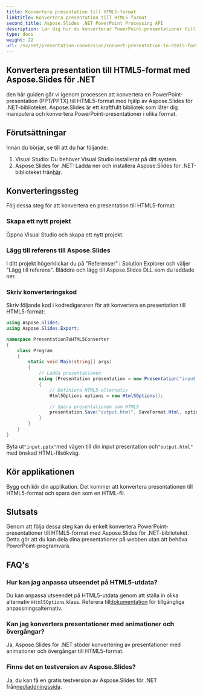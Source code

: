 ```yaml
---
title: Konvertera presentation till HTML5-format
linktitle: Konvertera presentation till HTML5-format
second_title: Aspose.Slides .NET PowerPoint Processing API
description: Lär dig hur du konverterar PowerPoint-presentationer till HTML5-format med Aspose.Slides för .NET. Enkel och effektiv konvertering för webbdelning.
type: docs
weight: 22
url: /sv/net/presentation-conversion/convert-presentation-to-html5-format/
---
```

## Konvertera presentation till HTML5-format med Aspose.Slides för .NET

den här guiden går vi igenom processen att konvertera en PowerPoint-presentation (PPT/PPTX) till HTML5-format med hjälp av Aspose.Slides för .NET-biblioteket. Aspose.Slides är ett kraftfullt bibliotek som låter dig manipulera och konvertera PowerPoint-presentationer i olika format.

## Förutsättningar

Innan du börjar, se till att du har följande:

1. Visual Studio: Du behöver Visual Studio installerat på ditt system.
2.  Aspose.Slides for .NET: Ladda ner och installera Aspose.Slides for .NET-biblioteket från[här](https://downloads.aspose.com/slides/net).

## Konverteringssteg

Följ dessa steg för att konvertera en presentation till HTML5-format:

### Skapa ett nytt projekt

Öppna Visual Studio och skapa ett nytt projekt.

### Lägg till referens till Aspose.Slides

I ditt projekt högerklickar du på "Referenser" i Solution Explorer och väljer "Lägg till referens". Bläddra och lägg till Aspose.Slides DLL som du laddade ner.

### Skriv konverteringskod

Skriv följande kod i kodredigeraren för att konvertera en presentation till HTML5-format:

```csharp
using Aspose.Slides;
using Aspose.Slides.Export;

namespace PresentationToHTML5Converter
{
    class Program
    {
        static void Main(string[] args)
        {
            // Ladda presentationen
            using (Presentation presentation = new Presentation("input.pptx"))
            {
                // Definiera HTML5-alternativ
                Html5Options options = new Html5Options();

                // Spara presentationen som HTML5
                presentation.Save("output.html", SaveFormat.Html, options);
            }
        }
    }
}
```

 Byta ut`"input.pptx"`med vägen till din input presentation och`"output.html"` med önskad HTML-filsökväg.

## Kör applikationen

Bygg och kör din applikation. Det kommer att konvertera presentationen till HTML5-format och spara den som en HTML-fil.

## Slutsats

Genom att följa dessa steg kan du enkelt konvertera PowerPoint-presentationer till HTML5-format med Aspose.Slides för .NET-biblioteket. Detta gör att du kan dela dina presentationer på webben utan att behöva PowerPoint-programvara.

## FAQ's

### Hur kan jag anpassa utseendet på HTML5-utdata?

 Du kan anpassa utseendet på HTML5-utdata genom att ställa in olika alternativ i`Html5Options` klass. Referera till[dokumentation](https://reference.aspose.com/slides/net/aspose.slides.export/html5options) för tillgängliga anpassningsalternativ.

### Kan jag konvertera presentationer med animationer och övergångar?

Ja, Aspose.Slides för .NET stöder konvertering av presentationer med animationer och övergångar till HTML5-format.

### Finns det en testversion av Aspose.Slides?

 Ja, du kan få en gratis testversion av Aspose.Slides för .NET från[nedladdningssida](https://releases.aspose.com/slides/net).